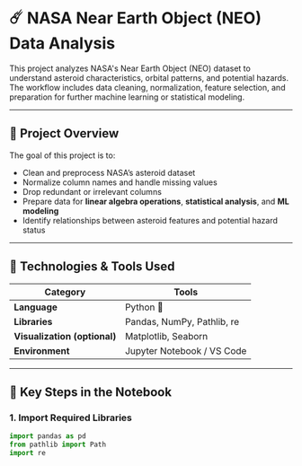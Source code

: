# ☄️ NASA Near Earth Object (NEO) Data Analysis

This project analyzes NASA's Near Earth Object (NEO) dataset to understand asteroid characteristics, orbital patterns, and potential hazards. The workflow includes data cleaning, normalization, feature selection, and preparation for further machine learning or statistical modeling.

---

## 🚀 Project Overview

The goal of this project is to:
- Clean and preprocess NASA’s asteroid dataset
- Normalize column names and handle missing values
- Drop redundant or irrelevant columns
- Prepare data for **linear algebra operations**, **statistical analysis**, and **ML modeling**
- Identify relationships between asteroid features and potential hazard status

---

## 🧰 Technologies & Tools Used

| Category | Tools |
|-----------|-------|
| **Language** | Python 🐍 |
| **Libraries** | Pandas, NumPy, Pathlib, re |
| **Visualization (optional)** | Matplotlib, Seaborn |
| **Environment** | Jupyter Notebook / VS Code |

---

## 🧠 Key Steps in the Notebook

### 1. Import Required Libraries  
```python
import pandas as pd
from pathlib import Path
import re
